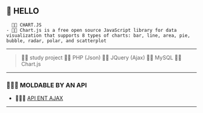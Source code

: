 ## 👋 HELLO
      🏂🏼 CHART.JS 
    - 🏂🏼 Chart.js is a free open source JavaScript library for data visualization that supports 8 types of charts: bar, line, area, pie, bubble, radar, polar, and scatterplot
----

> 🤶🏽 study project
> 🤶🏽 PHP (Json)
> 🤶🏽 JQuery (Ajax)
> 🤶🏽 MySQL
> 🤶🏽 Chart.js
-----
### 🙅🏽‍♂️ MOLDABLE BY AN API

 - 💁🏽‍♂️ [API ENT AJAX](https://api.jquery.com/jquery.ajax/)
 ------------
